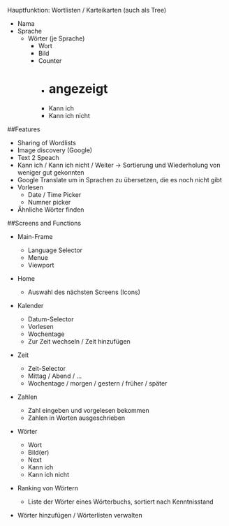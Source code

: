 Hauptfunktion:
Wortlisten / Karteikarten (auch als Tree)
- Nama
- Sprache
   - Wörter (je Sprache)
     - Wort
	 - Bild
	 - Counter
	   - # angezeigt
	   - Kann ich
	   - Kann ich nicht
  
  
##Features
- Sharing of Wordlists
- Image discovery (Google)
- Text 2 Speach
- Kann ich / Kann ich nicht / Weiter -> Sortierung und Wiederholung von weniger gut gekonnten
- Google Translate um in Sprachen zu übersetzen, die es noch nicht gibt
- Vorlesen
  - Date / Time Picker
  - Numner picker 
- Ähnliche Wörter finden
   
   
   
   
##Screens and Functions
- Main-Frame
  - Language Selector
  - Menue
  - Viewport

- Home
  - Auswahl des nächsten Screens (Icons)
	
- Kalender
  - Datum-Selector
  - Vorlesen
  - Wochentage
  - Zur Zeit wechseln / Zeit hinzufügen
	
- Zeit
  - Zeit-Selector
  - Mittag / Abend / ...
  - Wochentage / morgen / gestern / früher / später
	
- Zahlen
  - Zahl eingeben und vorgelesen bekommen
  - Zahlen in Worten ausgeschrieben
  
- Wörter
  - Wort
  - Bild(er)
  - Next
  - Kann ich
  - Kann ich nicht
	
- Ranking von Wörtern
  - Liste der Wörter eines Wörterbuchs, sortiert nach Kenntnisstand
 
- Wörter hinzufügen / Wörterlisten verwalten
  